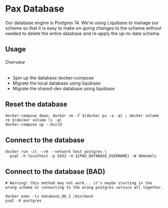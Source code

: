 # Pax Database

Our database engine is Postgres 14.  We're using Liquibase to manage our scheme so that it is easy to make on-going changes to the schema without needed to delete the entire database and re-apply the up-to-date schema.


## Usage

###### Overview
- Spin up the database docker-compose
- Migrate the local database using liquibase
- Migrate the shared-dev database using liquibase


## Reset the database

```
docker-compose down; docker rm -f $(docker ps -a -q) ; docker volume rm $(docker volume ls -q)
docker-compose up --build
```

## Connect to the database

```
docker run -it --rm --network host postgres \
  psql -h localhost -p 5432 -U ${PAX_DATABASE_USERNAME} -W dbmodels
```

## Connect to the database (BAD)

```
# Warning! this method may not work... it's maybe starting in the wrong schema or connecting to the wrong postgres service all together.

docker exec -ti database_db_1 /bin/bash
psql -U postgres
```
